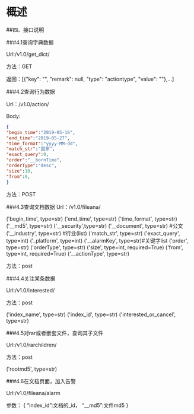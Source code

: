 # 概述
##四、接口说明

###4.1查询字典数据

Url:/v1.0/get_dict/

方法：GET

返回：[{\"key\": \"", \"remark\": null, \"type\": \"actiontype\", \"value\": \""},...]

###4.2查询行为数据

Url：/v1.0/action/

Body:
```json
{
"begin_time":"2019-05-16", 
"end_time":"2019-05-27", 
"time_format":"yyyy-MM-dd",
"match_str":"国家", 
"exact_query":0,
"order":"__bornTime",
"orderType":"desc",
"size":10,
"from":0,
}
```

方法：POST

###4.3查询文档数据
Url：/v1.0/fileana/

('begin_time', type=str)
('end_time', type=str)
('time_format', type=str)
('__md5', type=str)
('__security',type=str)
('__document', type=str) #公文
('__industry', type=str) #行业(list)
('match_str', type=str)
('exact_query', type=int)
('_platform', type=int)
('__alarmKey', type=str)#关键字list
('order', type=str)
('orderType', type=str)
('size', type=int, required=True)
('from', type=int, required=True)
('__actionType', type=str)

方法：post

###4.4关注某条数据

Url:/v1.0/interested/

方法：post

('index_name', type=str)
('index_id', type=str)
('interested_or_cancel', type=str)

###4.5对rar或者嵌套文件，查询其子文件

Url:/v1.0/rarchildren/

方法：post

('rootmd5', type=str)

###4.6在文档页面，加入告警

Url:/v1.0/fileana/alarm

参数：
{
“index_id”:文档的_id，
“__md5”:文件md5
}